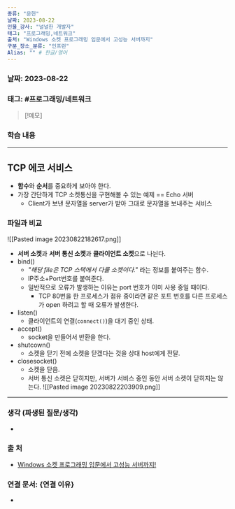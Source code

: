 ```yaml
---
종류: "문헌"
날짜: 2023-08-22
인물_강사: "널널한 개발자"
태그: "프로그래밍,네트워크"
출처: "Windows 소켓 프로그래밍 입문에서 고성능 서버까지"
구분_장소_분류: "인프런"
Alias: "" # 한글/영어
---
```


### 날짜: 2023-08-22

### 태그: #프로그래밍/네트워크

>[!메모]
> 

### 학습 내용
---
## TCP 에코 서비스
- **함수**와 **순서**를 중요하게 보아야 한다.
- 가장 간단하게 TCP 소켓통신을 구현해볼 수 있는 예제 == Echo 서버
	- Client가 보낸 문자열을 server가 받아 그대로 문자열을 보내주는 서비스
### 파일과 비교
![[Pasted image 20230822182617.png]]
- **서버 소켓**과 **서버 통신 소켓**과 **클라이언트 소켓**으로 나뉜다.
- bind()
	- *"해당 file은 TCP 스택에서 다룰 소켓이다."* 라는 정보를 붙여주는 함수.
	- IP주소+Port번호를 붙여준다.
	- 일반적으로 오류가 발생하는 이유는 port 번호가 이미 사용 중일 때이다.
		- TCP 80번을 한 프로세스가 점유 중이라면 같은 포트 번호를 다른 프로세스가 open 하려고 할 때 오류가 발생한다.
- listen()
	- 클라이언트의 연결(`connect()`)을 대기 중인 상태.
- accept()
	- socket을 만들어서 반환을 한다.
- shutcown()
	- 소켓을 닫기 전에 소켓을 닫겠다는 것을 상대 host에게 전달.
- closesocket()
	- 소켓을 닫음.
	- 서버 통신 소켓은 닫히지만, 서버가 서비스 중인 동안 서버 소켓이 닫히지는 않는다.
![[Pasted image 20230822203909.png]]
---
### 생각 (파생된 질문/생각)
- 
### 출 처
- [Windows 소켓 프로그래밍 입문에서 고성능 서버까지! ](https://www.inflearn.com/course/%EC%9C%88%EB%8F%84%EC%9A%B0-%EC%86%8C%EC%BC%93-%EC%9E%85%EB%AC%B8-%EA%B3%A0%EC%84%B1%EB%8A%A5-%EC%84%9C%EB%B2%84)

### 연결 문서: {연결 이유}
- 